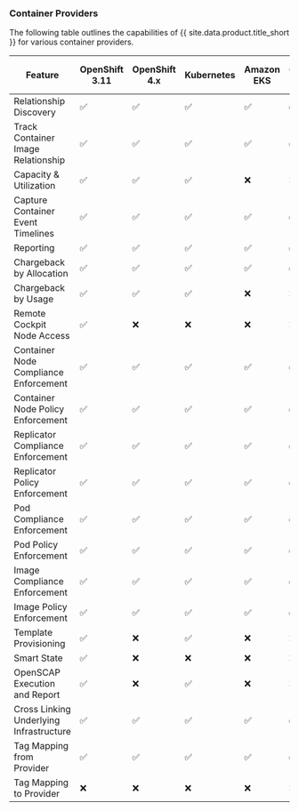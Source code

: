 ### Container Providers

The following table outlines the capabilities of {{ site.data.product.title_short }} for various container providers.

| Feature                                 | OpenShift 3.11 | OpenShift 4.x | Kubernetes | Amazon EKS           | Google GKE | Azure AKS | Oracle OKE | IBM Cloud IKS |
| --------------------------------------- | -------------- |-------------- | ---------- | -------------------- | ---------- | --------- | ---------- | ------------- |
| Relationship Discovery                  | ✅             | ✅            | ✅         | ✅                   |✅          |✅         |✅          |✅             |
| Track Container Image Relationship      | ✅             | ✅            | ✅         | ✅                   |✅          |✅         |✅          |✅             |
| Capacity & Utilization                  | ✅             | ✅            | ✅         | ❌                   |❌          |❌         |❌          |❌             |
| Capture Container Event Timelines       | ✅             | ✅            | ✅         | ✅                   |✅          |✅         |✅          |✅             |
| Reporting                               | ✅             | ✅            | ✅         | ✅                   |✅          |✅         |✅          |✅             |
| Chargeback by Allocation                | ✅             | ✅            | ✅         | ✅                   |✅          |✅         |✅          |✅             |
| Chargeback by Usage                     | ✅             | ✅            | ✅         | ❌                   |❌          |❌         |❌          |❌             |
| Remote Cockpit Node Access              | ✅             | ❌            | ❌         | ❌                   |❌          |❌         |❌          |❌             |
| Container Node Compliance Enforcement   | ✅             | ✅            | ✅         | ✅                   |✅          |✅         |✅          |✅             |
| Container Node Policy Enforcement       | ✅             | ✅            | ✅         | ✅                   |✅          |✅         |✅          |✅             |
| Replicator Compliance Enforcement       | ✅             | ✅            | ✅         | ✅                   |✅          |✅         |✅          |✅             |
| Replicator Policy Enforcement           | ✅             | ✅            | ✅         | ✅                   |✅          |✅         |✅          |✅             |
| Pod Compliance Enforcement              | ✅             | ✅            | ✅         | ✅                   |✅          |✅         |✅          |✅             |
| Pod Policy Enforcement                  | ✅             | ✅            | ✅         | ✅                   |✅          |✅         |✅          |✅             |
| Image Compliance Enforcement            | ✅             | ✅            | ✅         | ✅                   |✅          |✅         |✅          |✅             |
| Image Policy Enforcement                | ✅             | ✅            | ✅         | ✅                   |✅          |✅         |✅          |✅             |
| Template Provisioning                   | ✅             | ❌            | ✅         | ❌                   |❌          |❌         |❌          |❌             |
| Smart State                             | ✅             | ❌            | ❌         | ❌                   |❌          |❌         |❌          |❌             |
| OpenSCAP Execution and Report           | ✅             | ❌            | ✅         | ❌                   |❌          |❌         |❌          |❌             |
| Cross Linking Underlying Infrastructure | ✅             | ✅            | ✅         | ✅                   |✅          |✅         |✅          |✅             |
| Tag Mapping from Provider               | ✅             | ✅            | ✅         | ✅                   |✅          |✅         |✅          |✅             |
| Tag Mapping to Provider                 | ❌             | ❌            | ❌         | ❌                   |❌          |❌         |❌          |❌             |
